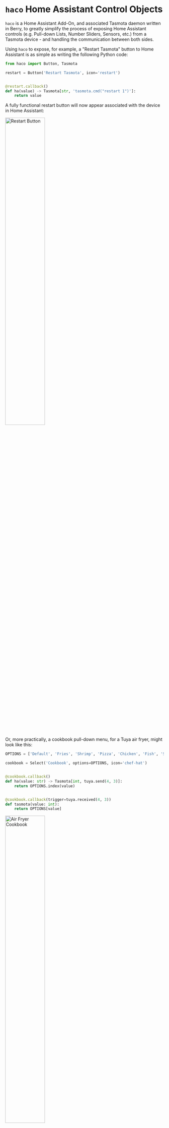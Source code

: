 # `haco` Home Assistant Control Objects

`haco` is a Home Assistant Add-On, and associated Tasmota daemon written in Berry, to greatly simplify the process of
exposing Home
Assistant controls (e.g. Pull-down Lists, Number Sliders, Sensors, etc.) from a Tasmota device - and handling the
communication between both sides.

Using `haco` to expose, for example, a "Restart Tasmota" button to Home Assistant is as simple as writing the following
Python code:

```py
from haco import Button, Tasmota

restart = Button('Restart Tasmota', icon='restart')


@restart.callback()
def ha(value) -> Tasmota[str, 'tasmota.cmd("restart 1")']:
    return value    
```

A fully functional restart button will now appear associated with the device in Home Assistant:

<img alt="Restart Button" height=50% src="https://raw.githubusercontent.com/fmtr/haco/release/assets/restart_button.png" width=50%/>

Or, more practically, a cookbook pull-down menu, for a Tuya air fryer, might look like this:

```py
OPTIONS = ['Default', 'Fries', 'Shrimp', 'Pizza', 'Chicken', 'Fish', 'Steak', 'Cake', 'Bacon', 'Preheat', 'Custom']

cookbook = Select('Cookbook', options=OPTIONS, icon='chef-hat')


@cookbook.callback()
def ha(value: str) -> Tasmota[int, tuya.send(4, 3)]:
    return OPTIONS.index(value)


@cookbook.callback(trigger=tuya.received(4, 3))
def tasmota(value: int):
    return OPTIONS[value]
```

<img alt="Air Fryer Cookbook" height=50% src="https://raw.githubusercontent.com/fmtr/haco/release/assets/air_fryer_cookbook.png" width=50%/>

## Do I Need This? Can't I Do this with Native Tasmota?

You certainly can.

But in my experience, the process is so fiddly, error-prone and hard to maintain that it's enough to
deter the casual user (as I am) entirely. Plus, sharing your configuration, once you've finally got it working, can mean
complex step-by-step guides, setting up triggers, finding MAC addresses and topics (in Tasmota) - and numerous
Blueprints, Helpers and Templates (on the Home Assistant side).

You can see how much work creating such guides involves by seeing how it
was [heroically undertaken by Blakadder](https://blakadder.com/proscenic-in-home-assistant/), as
compared with the [full `haco`-based equivalent](/configs/proscenic_t21.py).

With `haco`, on the other hand, the thorny parts of the initial setup are abstracted away and your final configuration
can often be shared via a single script. Below is a list of some of the tasks that `haco`
handles for you:

* Announcing the entity via MQTT to Home Assistant
* Generating MQTT/HA-friendly unique IDs
* Associating the entity with its parent device
* Subscribing and publishing to the relevant MQTT topics
* Managing the relevant Tasmota rules
* Appropriate serialization of data
* Translating Home Assistant messages to their to appropriate Berry data types, and vice versa

## Pre-Release

:warning: This library is currently in a pre-release state. The configuration format is likely to change, and
only `Sensor`, `Select`, `Button`, `Number`, `BinarySensor`, `Switch`, `Text`, `Update`, `Fan`
and `Climate` entities are currently implemented.

## Installation

Installation involves installing two parts: the Tasmota daemon and the Home Assistant Add-On. Both are fairly simple.

### Tasmota

I'd advise first using a guinea pig Tasmota device to get `haco` up and running. The device needs to have MQTT
connected and be available to Home Assistant (i.e. showing up
in [the Devices section](https://my.home-assistant.io/redirect/devices/)).

Once your test device is ready, with a recent (12.5+) version of Tasmota, simply paste the following into your Tasmota
Berry Script Console:

```be
{"download":tasmota.urlfetch('https://link.frontmatter.ai/haco/tapp','haco.tapp'), "restart":tasmota.cmd("restart 1")}
```

You should see output like `{'restart': {'Restart': 'Restarting'}, 'download': 200}` and the device will restart.

Once the device restarts, you should see the following among your Tasmota startup logs (in the regular console, not the
Berry one):

```
HACO: The haco daemon has started. Hostname: tasmota-test, MAC: 04:74:77:9B:CB:CC. Listening for configuration...
```

#### Older Tasmota Versions

With older Tasmota versions, download the [`haco.tapp` file](https://link.frontmatter.ai/haco/tapp) on a desktop
computer,
upload it to your device and restart manually.

### Home Assistant

You can now install the Home Assistant Add-On:

[![Open your Home Assistant instance and show the add add-on repository dialog with a specific repository URL pre-filled.](https://my.home-assistant.io/badges/supervisor_add_addon_repository.svg)](https://link.frontmatter.ai/haco/add-on)

Once the Add-On is installed, click into its Configuration tab and you'll see a setting called `assignments`:

```yaml
- config: null
  identifier: null
```

#### Assigning a configuration module to a device

Now we're ready to assign a configuration module to our Tasmota device. For now, we can use a built-in test
module `test`. The `identifer` value should be the hostname (or MAC) of your Tasmota device. So for our example it
should look like this:

```yaml
- config: test
  identifier: tasmota-test # Hostname of Tasmota device
```

Saving the Configuration will restart the Add-On. After the restart, you should see the following in the Add-On logs:

```
Device "Tasmota Test Device" successfully configured. Hostname: tasmota-test MAC: 04:74:77:9B:CB:CC.
```

In Home Assistant, find the device in [the Devices section](https://my.home-assistant.io/redirect/devices/). You should
now see a test Select (pulldown) control called "Greeter".

<img alt="WebLog Select" height=50% src="https://raw.githubusercontent.com/fmtr/haco/release/assets/greeter_select.png" width=50%/>

Selecting the greetings from the pulldown, you should see them appear in your Tasmota Berry console, e.g.

```console
haco says: Hello World!
```

This means `haco` is set up and working properly. Good! You can now use `haco` to assign configuration modules to your
Tasmota devices.

## Configuration Modules

Configuration modules are a little like drivers, that tell `haco` how to communicate with a Tasmota device, what
controls to expose to Home Assistant, etc.

So far we've only used the `test` configuration module, that exposed the Greeter pulldown, but to control
real-world devices, you'll need to assign them to a module written specifically for that device. There are currently two
types of modules,
Built-In and User-Defined.

Whichever type you use, assigning them to a device is done as we saw above.

### Built-In Modules

`haco` ships with a small number of built-in configurations. These can be found in
the [configs directory](tree/release/haco/configs) in this repo. But in the likely event that your device hasn't already
been added, you'll need to define your own.

:information_source: The aim is to expand the number of built-in configurations over time. So if you define your own (
see below), please submit it to this repo as a Pull Request, or raise an Issue linking to your code!

### Creating Your Own Configuration Module

#### General module structure

A configuration module is, ultimately, just a typical Python module. In this case, they contain definitions from one or
more `Control` objects. Each control definition involves two things:

* The control object assigned to a variable, e.g. `temperature_sensor=Sensor(...)`
* Any required callback functions for the control, e.g. `@temperature_sensor.callback(...)<function>`

#### Location

User-Defined modules should be added to the `/config/haco` directory in Home Assistant, with a `.py` extension,
e.g. `/config/haco/my_config.py`.

#### Defining controls

Here are a couple of simple examples to help get you started defining your own configuration module.

##### Tasmota-Only Controls

First, let's define a Tasmota-only sensor to report how much free memory there is on the Tasmota device. This sensor
is "Tasmota-Only" as it only handles values sent _from_ Tasmota (and sends nothing back from Home Assistant).

```python
from haco import Sensor

memory = Sensor('Memory Free', icon='memory', uom=Sensor.UOM.DATA_KILOBYTES, uom_type=Sensor.UOM_TYPE.DATA_SIZE)


@memory.callback(trigger='Tele#Heap')
def tasmota(value: int):
    return value

```

<img alt="Memory Sensor" height=50% src="https://raw.githubusercontent.com/fmtr/haco/release/assets/memory_sensor.png" width=50%/>

Let's break this control definition down into the control object, the callback decorator, and the callback itself.

###### The control object

First we initialise a `Sensor` control object, assign it to a variable called `memory`, give it a relevant icon, unit of
measure and type.

###### The callback decorator

The callback decorator `@memory.callback(trigger='Tele#Heap')` specifies a Tasmota trigger, the values from which will
be sent to the callback function.
This specific trigger, `Tele#Heap`, fires whenever telemetry data is returned from Tasmota and, specifically, returns
the `Heap` field, which contains the free
memory in kilobytes.

:warning: Tasmota callbacks _must_ have such a `trigger` specified in this decorator.

###### The callback

Note that the callback function is named `tasmota`. This name is important as it tells `haco` that this callback
handles values _from_ Tasmota.

The response from the trigger we specified in our callback decorator above gets fed into our callback as the `value`
argument. The (optional) type annotation for the `value` argument (the `int`) tells `haco` what data type to expect from
Tasmota, and type conversion gets done automatically.

The return value from the function is what will be returned to Home Assistant as the value for the sensor.

:information_source: Note that our callback function does not actually _do_ anything with our `value` other than return
it. But if we wanted to (for example) convert the value from kilobytes to bytes, this is where we'd do it,
with `return value*1000`.

:information_source: You can find the list of available units of measure [here](../../blob/release/haco/data/uom.py) and
types [here](../../blob/main/haco/data/type_sensor.py).

#### Home Assistant-Only Controls

Moving on to the opposite type of control, that is one that only handles values _from_ Home Assistant. The Button
control does
exactly this, as it is triggered by being pressing in Home Assistant, but Tasmota returns nothing to acknowledge that
press.

Here is how to define a `Button` control that, when pressed, restarts the Tasmota device.

```py
from haco import Button, Tasmota

restart = Button('Restart Tasmota', icon='restart')


@restart.callback()
def ha(value) -> Tasmota[str, 'tasmota.cmd("restart 1")']:
    return value

```

In the case we define a `Button` control, and again use our decorator to add a callback to handle values _from_ Home
Assistant, which must therefore be named `ha`.

###### The `Tasmota` Type Annotation

The most notable difference with a Home Assistant (`ha`) callback is the `Tasmota` return type annotation. This takes
two arguments, `Tasmota[<type>,<berry_expression>]`. The
first argument is the type returned by the callback function, as per usual, and which again lets `haco` convert the
return value accordingly.

The second argument is an expression that defines _what to do_ on the Tasmota side when the button is pressed. In this
case, this
is just a Berry expression to restart Tasmota.

:warning: Note that Home Assistant callbacks _must_ have such a `Tasmota` type annotation for their return type.

:information_source: In the example above, the `value` argument received and returned by our callback is not actually
used by the Berry expression side. Home Assistant just sends a constant string (`PRESS`) when the button is pressed, so
the actual content of
the `value` argument is not important.

#### Two-Way Controls

Two-way controls need to handle values from _both_ Home Assistant and from Tasmota, and hence need both the callbacks
types - `ha` and `tasmota`  we've seen above.

Here is an example two-way `Select` (pulldown menu) object. It allows setting the Tasmota `WebLog` console debugging
level from Home Assistant, and also reflects any changes to that setting made on the Tasmota side.

```python
from haco import Select, Tasmota

LOG_LEVELS = ["None", "Error", "Info", "Debug", "Debug More"]

weblog = Select('WebLog Level', icon='console', options=LOG_LEVELS)


@weblog.callback()
def ha(value) -> Tasmota[str, 'tasmota.cmd("WebLog "+value)']:
    return LOG_LEVELS.index(value)


@weblog.callback(trigger='WebLog')
def tasmota(value: int):
    return LOG_LEVELS[value]
```

The above is very similar to what we have already seen.

The `ha` callback takes friendly names (e.g. `Error`, `Info`) selected by the user in Home Assistant, and returns them
as their corresponding number values (`WebLog 1`, `WebLog2`) used by Tasmota.

The `tasmota` callback, naturally enough, does the exact opposite, returning the string names to Home Assistant whenever
the `WebLog` command is used on the Tasmota side.

<img alt="WebLog Select" height=50% src="https://raw.githubusercontent.com/fmtr/haco/release/assets/weblog_select.png" width=50%/>

#### Debugging Your Configuration

When you first assign a new configuration to a device, keep an eye on the Add-On logs for any errors. You'll see a
typical Python stack trace if anything goes wrong.

:warning: Each time you edit your configuration module (`.py` file), you'll need to restart the Add-On. Hot
is reloading not yet supported.

#### Additional Capabilities

More complex device controls (e.g. `Climate`, `Fan`) have additional capabilities beyond a single value requiting
Tasmota/Home Assistant
callbacks. Adding callbacks for these extended capabilities is done similarly to the above, only the callbacks need
to include the name of the capability. So if you want to add callbacks around setting the `target_humidity` of
a `Climate` control, you'd need to call your callbacks `target_humidity_tasmota` and `target_humidity_ha`, etc.

A full schema of these names will appear in subsequent documentation. But you can find example implementations for most
controls in the [built-in `development` config](https://github.com/fmtr/haco/tree/release/haco/configs/development.py).

Anway, if you get the names wrong, you'll see an error like this in your Add-On logs:

```
ValueError: Callback function name "set_mode_ha" is not valid for control "Climate". Must be one of: ['action_tasmota', 'current_humidity_tasmota', 'current_temperature_tasmota', 'mode_ha', 'mode_tasmota', 'preset_mode_ha', 'preset_mode_tasmota', 'swing_mode_ha', 'swing_mode_tasmota', 'target_humidity_ha', 'target_humidity_tasmota', 'target_temperature_ha', 'target_temperature_tasmota', 'temperature_high_ha', 'temperature_high_tasmota', 'temperature_low_ha', 'temperature_low_tasmota']
```

#### Additional Resources

Beyond these examples, when creating your own configuration, you'll probably find
the [built-in configurations](https://github.com/fmtr/haco/tree/release/haco/configs) (especially
the [`development` config](https://github.com/fmtr/haco/tree/release/haco/configs/development.py)) useful.
